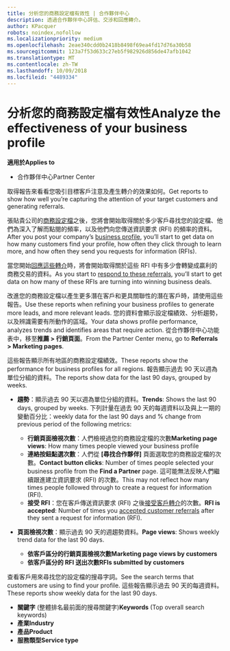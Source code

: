 ```yaml
---
title: 分析您的商務設定檔有效性 | 合作夥伴中心
description: 透過合作夥伴中心評估、交涉和回應轉介。
author: KPacquer
robots: noindex,nofollow
ms.localizationpriority: medium
ms.openlocfilehash: 2eae340cdd0b2418b8498f69ea4fd17d76a30b58
ms.sourcegitcommit: 123a7f53d633c27eb5f982926d856de47afb1042
ms.translationtype: MT
ms.contentlocale: zh-TW
ms.lasthandoff: 10/09/2018
ms.locfileid: "4489334"
---
```

# <a name="analyze-the-effectiveness-of-your-business-profile"></a><span data-ttu-id="145f4-103">分析您的商務設定檔有效性</span><span class="sxs-lookup"><span data-stu-id="145f4-103">Analyze the effectiveness of your business profile</span></span>
<!-- 
https://go.microsoft.com/fwlink/?linkid=849120
-->

**<span data-ttu-id="145f4-104">適用於</span><span class="sxs-lookup"><span data-stu-id="145f4-104">Applies to</span></span>**

-  <span data-ttu-id="145f4-105">合作夥伴中心</span><span class="sxs-lookup"><span data-stu-id="145f4-105">Partner Center</span></span>

<span data-ttu-id="145f4-106">取得報告來看看您吸引目標客戶注意及產生轉介的效果如何。</span><span class="sxs-lookup"><span data-stu-id="145f4-106">Get reports to show how well you’re capturing the attention of your target customers and generating referrals.</span></span>

<span data-ttu-id="145f4-107">張貼貴公司的[商務設定檔](create-a-marketing-profile.md)之後，您將會開始取得關於多少客戶尋找您的設定檔、他們為深入了解而點閱的頻率，以及他們向您傳送資訊要求 (RFI) 的頻率的資料。</span><span class="sxs-lookup"><span data-stu-id="145f4-107">After you post your company’s [business profile](create-a-marketing-profile.md), you’ll start to get data on how many customers find your profile, how often they click through to learn more, and how often they send you requests for information (RFIs).</span></span> 

<span data-ttu-id="145f4-108">當您開始[回應這些轉介](responding-to-referrals.md)時，將會開始取得關於這些 RFI 中有多少會轉變成贏利的商務交易的資料。</span><span class="sxs-lookup"><span data-stu-id="145f4-108">As you start to [respond to these referrals](responding-to-referrals.md), you’ll start to get data on how many of these RFIs are turning into winning business deals.</span></span>

<span data-ttu-id="145f4-109">改進您的商務設定檔以產生更多潛在客戶和更具關聯性的潛在客戶時，請使用這些報告。</span><span class="sxs-lookup"><span data-stu-id="145f4-109">Use these reports when refining your business profiles to generate more leads, and more relevant leads.</span></span> <span data-ttu-id="145f4-110">您的資料會顯示設定檔績效、分析趨勢，以及辨識需要有所動作的區域。</span><span class="sxs-lookup"><span data-stu-id="145f4-110">Your data shows profile performance, analyzes trends and identifies areas that require action.</span></span> <span data-ttu-id="145f4-111">從合作夥伴中心功能表中，移至**推薦 > 行銷頁面**。</span><span class="sxs-lookup"><span data-stu-id="145f4-111">From the Partner Center menu, go to **Referrals > Marketing pages**.</span></span>

<span data-ttu-id="145f4-112">這些報告顯示所有地區的商務設定檔績效。</span><span class="sxs-lookup"><span data-stu-id="145f4-112">These reports show the performance for business profiles for all regions.</span></span> <span data-ttu-id="145f4-113">報告顯示過去 90 天以週為單位分組的資料。</span><span class="sxs-lookup"><span data-stu-id="145f4-113">The reports show data for the last 90 days, grouped by weeks.</span></span>

*  <span data-ttu-id="145f4-114">**趨勢**：顯示過去 90 天以週為單位分組的資料。</span><span class="sxs-lookup"><span data-stu-id="145f4-114">**Trends**: Shows the last 90 days, grouped by weeks.</span></span> <span data-ttu-id="145f4-115">下列計量在過去 90 天的每週資料以及與上一期的變動百分比：</span><span class="sxs-lookup"><span data-stu-id="145f4-115">weekly data for the last 90 days and % change from previous period of the following metrics:</span></span>

   * <span data-ttu-id="145f4-116">**行銷頁面檢視次數**：人們檢視過您的商務設定檔的次數</span><span class="sxs-lookup"><span data-stu-id="145f4-116">**Marketing page views**: How many times people viewed your business profile</span></span>
   * <span data-ttu-id="145f4-117">**連絡按鈕點選次數**：人們從 **\[尋找合作夥伴\]** 頁面選取您的商務設定檔的次數。</span><span class="sxs-lookup"><span data-stu-id="145f4-117">**Contact button clicks**: Number of times people selected your business profile from the **Find a Partner** page.</span></span> <span data-ttu-id="145f4-118">這可能無法反映人們繼續跟進建立資訊要求 (RFI) 的次數。</span><span class="sxs-lookup"><span data-stu-id="145f4-118">This may not reflect how many times people followed through to create a request for information (RFI).</span></span>
   * <span data-ttu-id="145f4-119">**接受 RFI**：您在客戶傳送資訊要求 (RFI) 之後[接受客戶轉介](responding-to-referrals.md)的次數。</span><span class="sxs-lookup"><span data-stu-id="145f4-119">**RFI is accepted**: Number of times you [accepted customer referrals](responding-to-referrals.md) after they sent a request for information (RFI).</span></span>


*  <span data-ttu-id="145f4-120">**頁面檢視次數**：顯示過去 90 天的週趨勢資料。</span><span class="sxs-lookup"><span data-stu-id="145f4-120">**Page views**: Shows weekly trend data for the last 90 days.</span></span>
   *  **<span data-ttu-id="145f4-121">依客戶區分的行銷頁面檢視次數</span><span class="sxs-lookup"><span data-stu-id="145f4-121">Marketing page views by customers</span></span>**
   *  **<span data-ttu-id="145f4-122">依客戶區分的 RFI 送出次數</span><span class="sxs-lookup"><span data-stu-id="145f4-122">RFIs submitted by customers</span></span>**

<span data-ttu-id="145f4-123">查看客戶用來尋找您的設定檔的搜尋字詞。</span><span class="sxs-lookup"><span data-stu-id="145f4-123">See the search terms that customers are using to find your profile.</span></span> <span data-ttu-id="145f4-124">這些報告顯示過去 90 天的每週資料。</span><span class="sxs-lookup"><span data-stu-id="145f4-124">These reports show weekly data for the last 90 days.</span></span>

*  <span data-ttu-id="145f4-125">**關鍵字** (整體排名最前面的搜尋關鍵字)</span><span class="sxs-lookup"><span data-stu-id="145f4-125">**Keywords** (Top overall search keywords)</span></span> 
*  **<span data-ttu-id="145f4-126">產業</span><span class="sxs-lookup"><span data-stu-id="145f4-126">Industry</span></span>**
*  **<span data-ttu-id="145f4-127">產品</span><span class="sxs-lookup"><span data-stu-id="145f4-127">Product</span></span>**
*  **<span data-ttu-id="145f4-128">服務類型</span><span class="sxs-lookup"><span data-stu-id="145f4-128">Service type</span></span>**

